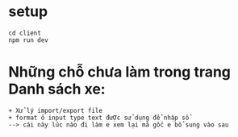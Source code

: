 # setup
    cd client
    npm run dev

# Những chỗ chưa làm trong trang Danh sách xe:
    + Xử lý import/export file
    + format ô input type text đưỢc sử dụng để nhập sổ
    --> cái này lúc nào đi làm e xem lại mã gốc e bổ sung vào sau

